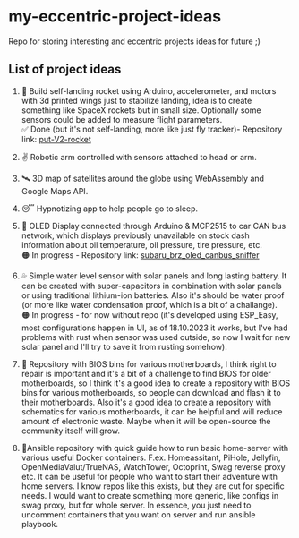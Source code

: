 # my-eccentric-project-ideas
Repo for storing interesting and eccentric projects ideas for future ;)

## List of project ideas

1. 🚀 Build self-landing rocket using Arduino, accelerometer, and motors with 3d printed wings just to stabilize landing, idea is to create something like SpaceX rockets but in small size. Optionally some sensors could be added to measure flight parameters. <br />✅ Done (but it's not self-landing, more like just fly tracker)- Repository link: [put-V2-rocket](https://github.com/SuddenlyPineapple/put-V2-rocket)

2. ✌ Robotic arm controlled with sensors attached to head or arm.

3. 🛰 3D map of satellites around the globe using WebAssembly and Google Maps API.

4. 😴 Hypnotizing app to help people go to sleep.

5. 🚗 OLED Display connected through Arduino & MCP2515 to car CAN bus network, which displays previously unavailable on stock dash information about oil temperature, oil pressure, tire pressure, etc.
<br />🟠 In progress - Repository link: [subaru_brz_oled_canbus_sniffer](https://github.com/SuddenlyPineapple/subaru_brz_oled_canbus_sniffer)

6. 💦 Simple water level sensor with solar panels and long lasting battery. It can be created with super-capacitors in combination with solar panels or using traditional lithium-ion batteries. Also it's should be water proof (or more like water condensation proof, which is a bit of a challange).
<br />🟠 In progress - for now without repo (it's developed using ESP_Easy, most configurations happen in UI, as of 18.10.2023 it works, but I've had problems with rust when sensor was used outside, so now I wait for new solar panel and I'll try to save it from rusting somehow).

7. 💾 Repository with BIOS bins for various motherboards, I think right to repair is important and it's a bit of a challenge to find BIOS for older motherboards, so I think it's a good idea to create a repository with BIOS bins for various motherboards, so people can download and flash it to their motherboards. Also it's a good idea to create a repository with schematics for various motherboards, it can be helpful and will reduce amount of electronic waste. Maybe when it will be open-source the community itself will grow.

8. 📱Ansible repository with quick guide how to run basic home-server with various useful Docker containers. F.ex. Homeassitant, PiHole, Jellyfin, OpenMediaValut/TrueNAS, WatchTower, Octoprint, Swag reverse proxy etc. It can be useful for people who want to start their adventure with home servers. I know repos like this exists, but they are cut for specific needs. I would want to create something more generic, like configs in swag proxy, but for whole server. In essence, you just need to uncomment containers that you want on server and run ansible playbook.
